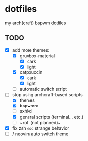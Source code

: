 # dotfiles

my arch(craft) bspwm dotfiles

## TODO

- [x] add more themes:
  - [x] gruvbox-material
    - [x] dark
    - [x] light
  - [x] catppuccin
    - [x] dark
    - [x] light
  - [ ] automatic switch script
- [ ] stop using archcraft-based scripts
  - [x] themes
  - [x] bspwmrc
  - [ ] sxhkd
  - [x] general scripts (terminal... etc.)
  - [ ] ~rofi (not planned)~
- [x] fix zsh `esc` strange behavior
- [ ] / neovim auto switch theme
